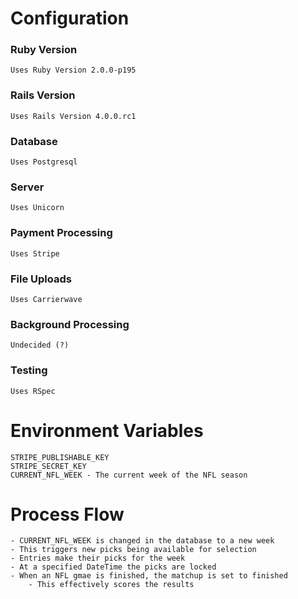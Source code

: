# Configuration

### Ruby Version
	Uses Ruby Version 2.0.0-p195

### Rails Version
	Uses Rails Version 4.0.0.rc1

### Database
	Uses Postgresql

### Server
	Uses Unicorn

### Payment Processing
	Uses Stripe

### File Uploads
	Uses Carrierwave

### Background Processing
	Undecided (?)

### Testing
	Uses RSpec

# Environment Variables
	STRIPE_PUBLISHABLE_KEY
	STRIPE_SECRET_KEY
	CURRENT_NFL_WEEK - The current week of the NFL season

# Process Flow
	- CURRENT_NFL_WEEK is changed in the database to a new week
	- This triggers new picks being available for selection
	- Entries make their picks for the week
	- At a specified DateTime the picks are locked
	- When an NFL gmae is finished, the matchup is set to finished
		- This effectively scores the results
